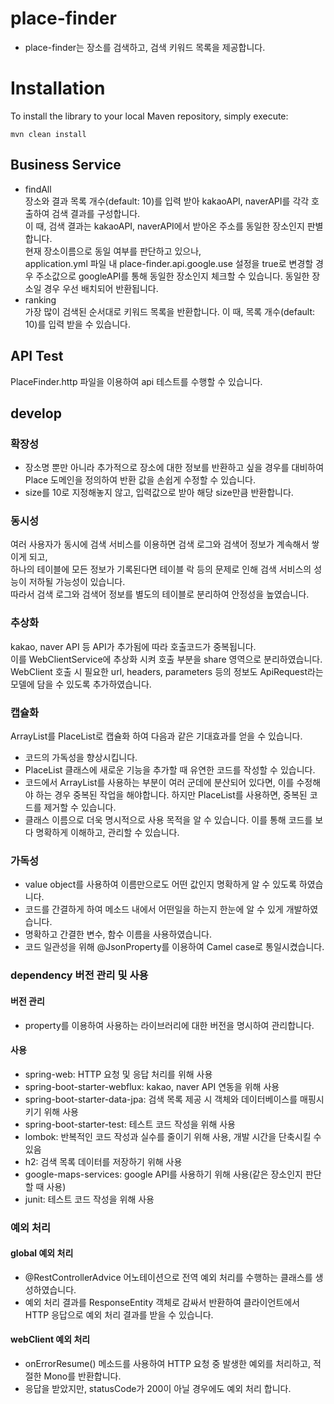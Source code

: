 # place-finder
- place-finder는 장소를 검색하고, 검색 키워드 목록을 제공합니다.

# Installation

To install the library to your local Maven repository, simply execute:

```shell
mvn clean install
```

## Business Service
- findAll \
장소와 결과 목록 개수(default: 10)를 입력 받아 kakaoAPI, naverAPI를 각각 호출하여 검색 결과를 구성합니다. \
이 때, 검색 결과는 kakaoAPI, naverAPI에서 받아온 주소를 동일한 장소인지 판별합니다. \
현재 장소이름으로 동일 여부를 판단하고 있으나, \
application.yml 파일 내 place-finder.api.google.use 설정을 true로 변경할 경우 주소값으로 googleAPI를 통해 동일한 장소인지 체크할 수 있습니다.
동일한 장소일 경우 우선 배치되어 반환됩니다.
- ranking \
가장 많이 검색된 순서대로 키워드 목록을 반환합니다. 이 때, 목록 개수(default: 10)를 입력 받을 수 있습니다.

## API Test
PlaceFinder.http 파일을 이용하여 api 테스트를 수행할 수 있습니다.

## develop
### 확장성
- 장소명 뿐만 아니라 추가적으로 장소에 대한 정보를 반환하고 싶을 경우를 대비하여 Place 도메인을 정의하여 반환 값을 손쉽게 수정할 수 있습니다.
- size를 10로 지정해놓지 않고, 입력값으로 받아 해당 size만큼 반환합니다.

### 동시성
여러 사용자가 동시에 검색 서비스를 이용하면 검색 로그와 검색어 정보가 계속해서 쌓이게 되고, \
하나의 테이블에 모든 정보가 기록된다면 테이블 락 등의 문제로 인해 검색 서비스의 성능이 저하될 가능성이 있습니다. \
따라서 검색 로그와 검색어 정보를 별도의 테이블로 분리하여 안정성을 높였습니다.

### 추상화
kakao, naver API 등 API가 추가됨에 따라 호출코드가 중복됩니다. \
이를 WebClientService에 추상화 시켜 호출 부분을 share 영역으로 분리하였습니다. \
WebClient 호출 시 필요한 url, headers, parameters 등의 정보도 ApiRequest라는 모델에 담을 수 있도록 추가하였습니다.

### 캡슐화
ArrayList<Place>를 PlaceList로 캡슐화 하여 다음과 같은 기대효과를 얻을 수 있습니다.
- 코드의 가독성을 향상시킵니다.
- PlaceList 클래스에 새로운 기능을 추가할 때 유연한 코드를 작성할 수 있습니다.
- 코드에서 ArrayList<Place>를 사용하는 부분이 여러 군데에 분산되어 있다면, 이를 수정해야 하는 경우 중복된 작업을 해야합니다. 하지만 PlaceList를 사용하면, 중복된 코드를 제거할 수 있습니다.
- 클래스 이름으로 더욱 명시적으로 사용 목적을 알 수 있습니다. 이를 통해 코드를 보다 명확하게 이해하고, 관리할 수 있습니다.

### 가독성
- value object를 사용하여 이름만으로도 어떤 값인지 명확하게 알 수 있도록 하였습니다.
- 코드를 간결하게 하여 메소드 내에서 어떤일을 하는지 한눈에 알 수 있게 개발하였습니다.
- 명확하고 간결한 변수, 함수 이름을 사용하였습니다.
- 코드 일관성을 위해 @JsonProperty를 이용하여 Camel case로 통일시켰습니다.

### dependency 버전 관리 및 사용
#### 버전 관리
- property를 이용하여 사용하는 라이브러리에 대한 버전을 명시하여 관리합니다.
#### 사용
- spring-web: HTTP 요청 및 응답 처리를 위해 사용
- spring-boot-starter-webflux: kakao, naver API 연동을 위해 사용
- spring-boot-starter-data-jpa: 검색 목록 제공 시 객체와 데이터베이스를 매핑시키기 위해 사용
- spring-boot-starter-test: 테스트 코드 작성을 위해 사용
- lombok: 반복적인 코드 작성과 실수를 줄이기 위해 사용, 개발 시간을 단축시킬 수 있음
- h2: 검색 목록 데이터를 저장하기 위해 사용
- google-maps-services: google API를 사용하기 위해 사용(같은 장소인지 판단할 때 사용)
- junit: 테스트 코드 작성을 위해 사용

### 예외 처리
#### global 예외 처리
- @RestControllerAdvice 어노테이션으로 전역 예외 처리를 수행하는 클래스를 생성하였습니다.
- 예외 처리 결과를 ResponseEntity 객체로 감싸서 반환하여 클라이언트에서 HTTP 응답으로 예외 처리 결과를 받을 수 있습니다.

#### webClient 예외 처리
- onErrorResume() 메소드를 사용하여 HTTP 요청 중 발생한 예외를 처리하고, 적절한 Mono를 반환합니다.
- 응답을 받았지만, statusCode가 200이 아닐 경우에도 예외 처리 합니다.


